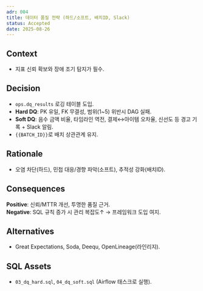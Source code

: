 ```yaml
---
adr: 004
title: 데이터 품질 전략 (하드/소프트, 배치ID, Slack)
status: Accepted
date: 2025-08-26
---
```


## Context
- 지표 신뢰 확보와 장애 조기 탐지가 필수.

## Decision
- `ops.dq_results` 로깅 테이블 도입.
- **Hard DQ**: PK 유일, FK 무결성, 범위(1~5) 위반시 DAG 실패.
- **Soft DQ**: 음수 금액 비율, 타임라인 역전, 결제↔아이템 오차율, 신선도 등 경고 기록 + Slack 알림.
- `{{BATCH_ID}}`로 배치 상관관계 유지.

## Rationale
- 오염 차단(하드), 민첩 대응/경향 파악(소프트), 추적성 강화(배치ID).

## Consequences
**Positive**: 신뢰/MTTR 개선, 투명한 품질 근거.  
**Negative**: SQL 규칙 증가 시 관리 복잡도↑ → 프레임워크 도입 여지.

## Alternatives
- Great Expectations, Soda, Deequ, OpenLineage(라인리지).

## SQL Assets
- `03_dq_hard.sql`, `04_dq_soft.sql` (Airflow 태스크로 실행).
